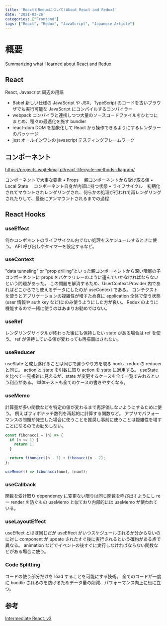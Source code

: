 ```yaml
---
title: 'ReactとReduxについて(About React and Redux)'
date: '2021-03-26'
categories: ["Frontend"]
tags: ["React", "Redux", "JavaScript", "Japanese Article"]
---
```


# 概要

Summarizing what I learned about React and Redux

## React

React, Javascript 周辺の用語

- Babel 新しい仕様の JavaScript や JSX、TypeScript のコードを古いブラウザでも実行可能な JavaScript にコンパイルするコンパイラー
- webpack コンパイラと連携しつつ大量のソースコードファイルをひとつにまとめ、種々の最適化を施す bundler
- react-dom DOM を抽象化して React から操作できるようにするレンダラーのパッケージ
- jest オールインワンの javascript テスティングフレームワーク

## コンポーネント

https://projects.wojtekmaj.pl/react-lifecycle-methods-diagram/

コンポーネントで大事な要素
• Props 　親コンポーネントから受け取る値
• Local State 　コンポーネント自身が内部に持つ状態
• ライフサイクル　初期化されてマウントされレンダリングされ、何らかの処理が行われて再レンダリングされたりして、最後にアンマウントされるまでの過程

## React Hooks

### useEffect

何かコンポネントのライフサイクル内でない処理をスケジュールするときに使う。
API 呼び出しやタイマーを設定するなど。

### useContext

"data tunneling" or "prop drilling"といった親コンポーネントから深い階層の子コンポーネントに props をバケツリレーのように運んでいかなければならないという問題があった。
この問題を解消するため、UserContext.Provider 内であればどこからでも使えるデータにしたのが useContext である。
コンテクストを使うとアプリケーションの複雑性が増すため真に application 全体で使う状態(user 情報や auth key など)にのみ使うようにした方が良い。
Redux のように機能するので一緒に使うのはあまりお勧めではない。

### useRef

レンダリングサイクルが終わった後にも保持したい state がある場合は ref を使う。
ref が保持している値が変わっても再描画はされない。

### useReducer

useState と成し遂げることは同じで違うやり方を取る hook、redux の reducer と同じ。
action と state を引数に取り action を state に適用する。
useState を比べて一見複雑に見えるが、state が変更するケースを全て一覧でみれるという利点がある。
単体テストも全てのケースの書きやすくなる。

### useMemo

計算量が多い関数などを特定の値が変わるまで再評価しないようにするために使う。
例えばフィボナッチ数列を再起的に計算する関数など。
アプリでパフォーマンスの問題が発生した場合に使うことを推奨し事前に使うことは複雑性を増すことになるのでお勧めしない。

```javascript
const fibonacci = (n) => {
  if (n <= 1) {
    return 1;
  }

  return fibonacci(n - 1) + fibonacci(n - 2);
};

useMemo(() => fibonacci(num), [num]);
```

### useCallback

関数を受け取り dependency に変更ない限りは同じ関数を呼び出すようにし re ー render を防ぐもの
useMemo と似ており内部的には useMemo が使われている。

### useLayoutEffect

useEffect とほぼ同じだが useEffect がいつスケジュールされるか分からないのに対し component が update されたすぐ後に実行されるという確約がある点で異なる。
animation などでイベントの後すぐに実行しなければならない関数などがある場合に使う。

### Code Splitting

コードの使う部分だけを load することを可能にする技術。
全てのコードが一度に bundle されるのを防げるためデータ量の削減、パフォーマンス向上に役に立つ。

## 参考

[Intermediate React, v3](https://frontendmasters.com/courses/intermediate-react-v3/)
